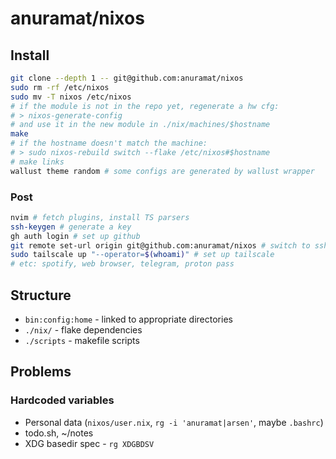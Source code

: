 # anuramat/nixos #

## Install ##

```bash
git clone --depth 1 -- git@github.com:anuramat/nixos
sudo rm -rf /etc/nixos
sudo mv -T nixos /etc/nixos
# if the module is not in the repo yet, regenerate a hw cfg:
# > nixos-generate-config
# and use it in the new module in ./nix/machines/$hostname
make
# if the hostname doesn't match the machine:
# > sudo nixos-rebuild switch --flake /etc/nixos#$hostname
# make links
wallust theme random # some configs are generated by wallust wrapper
```

### Post ###

```bash
nvim # fetch plugins, install TS parsers
ssh-keygen # generate a key
gh auth login # set up github
git remote set-url origin git@github.com:anuramat/nixos # switch to ssh
sudo tailscale up "--operator=$(whoami)" # set up tailscale
# etc: spotify, web browser, telegram, proton pass
```

## Structure ##

- `bin:config:home` - linked to appropriate directories
- `./nix/` - flake dependencies
- `./scripts` - makefile scripts

## Problems ##

### Hardcoded variables ###

- Personal data (`nixos/user.nix`, `rg -i 'anuramat|arsen'`, maybe `.bashrc`)
- todo.sh, ~/notes
- XDG basedir spec - `rg XDGBDSV`
